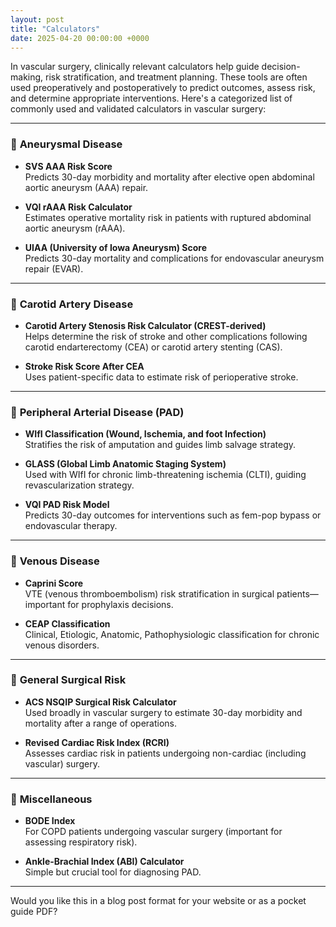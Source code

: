 ```yaml
---
layout: post
title: "Calculators"
date: 2025-04-20 00:00:00 +0000
---
```


In vascular surgery, clinically relevant calculators help guide decision-making, risk stratification, and treatment planning. These tools are often used preoperatively and postoperatively to predict outcomes, assess risk, and determine appropriate interventions. Here's a categorized list of commonly used and validated calculators in vascular surgery:

---

### 🔹 **Aneurysmal Disease**
- **SVS AAA Risk Score**  
  Predicts 30-day morbidity and mortality after elective open abdominal aortic aneurysm (AAA) repair.

- **VQI rAAA Risk Calculator**  
  Estimates operative mortality risk in patients with ruptured abdominal aortic aneurysm (rAAA).

- **UIAA (University of Iowa Aneurysm) Score**  
  Predicts 30-day mortality and complications for endovascular aneurysm repair (EVAR).

---

### 🔹 **Carotid Artery Disease**
- **Carotid Artery Stenosis Risk Calculator (CREST-derived)**  
  Helps determine the risk of stroke and other complications following carotid endarterectomy (CEA) or carotid artery stenting (CAS).

- **Stroke Risk Score After CEA**  
  Uses patient-specific data to estimate risk of perioperative stroke.

---

### 🔹 **Peripheral Arterial Disease (PAD)**
- **WIfI Classification (Wound, Ischemia, and foot Infection)**  
  Stratifies the risk of amputation and guides limb salvage strategy.

- **GLASS (Global Limb Anatomic Staging System)**  
  Used with WIfI for chronic limb-threatening ischemia (CLTI), guiding revascularization strategy.

- **VQI PAD Risk Model**  
  Predicts 30-day outcomes for interventions such as fem-pop bypass or endovascular therapy.

---

### 🔹 **Venous Disease**
- **Caprini Score**  
  VTE (venous thromboembolism) risk stratification in surgical patients—important for prophylaxis decisions.

- **CEAP Classification**  
  Clinical, Etiologic, Anatomic, Pathophysiologic classification for chronic venous disorders.

---

### 🔹 **General Surgical Risk**
- **ACS NSQIP Surgical Risk Calculator**  
  Used broadly in vascular surgery to estimate 30-day morbidity and mortality after a range of operations.

- **Revised Cardiac Risk Index (RCRI)**  
  Assesses cardiac risk in patients undergoing non-cardiac (including vascular) surgery.

---

### 🔹 **Miscellaneous**
- **BODE Index**  
  For COPD patients undergoing vascular surgery (important for assessing respiratory risk).

- **Ankle-Brachial Index (ABI) Calculator**  
  Simple but crucial tool for diagnosing PAD.

---

Would you like this in a blog post format for your website or as a pocket guide PDF?
